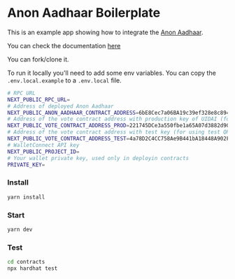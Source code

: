 # Anon Aadhaar Boilerplate

This is an example app showing how to integrate the [Anon Aadhaar](https://github.com/anon-aadhaar/anon-aadhaar).

You can check the documentation [here](https://documentation.anon-aadhaar.pse.dev/)

You can fork/clone it.

To run it locally you'll need to add some env variables. You can copy the `.env.local.example` to a `.env.local` file.

```bash
# RPC URL
NEXT_PUBLIC_RPC_URL=
# Address of deployed Anon Aadhaar 
NEXT_PUBLIC_ANON_AADHAAR_CONTRACT_ADDRESS=6bE8Cec7a06BA19c39ef328e8c8940cEfeF7E281
# Address of the vote contract address with production key of UIDAI (for using with real Aadhaars)
NEXT_PUBLIC_VOTE_CONTRACT_ADDRESS_PROD=221745DCe3a550fbe1a65A07d3882d9065EC4a83
# Address of the vote contract address with test key (for using test QRs)
NEXT_PUBLIC_VOTE_CONTRACT_ADDRESS_TEST=4a78D2C4CC758Ae9B441bA18448A902FFA523BD2
# WalletConnect API key
NEXT_PUBLIC_PROJECT_ID=
# Your wallet private key, used only in deployin contracts
PRIVATE_KEY=
```

### Install

```bash
yarn install
```

### Start

```bash
yarn dev
```

### Test

```bash
cd contracts
npx hardhat test
```
